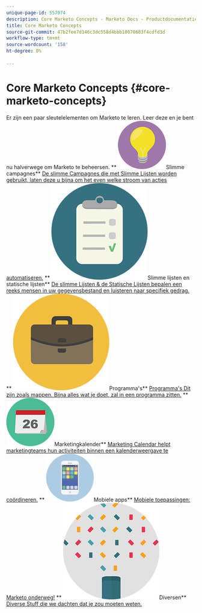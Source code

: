 ```yaml
---
unique-page-id: 557074
description: Core Marketo Concepts - Marketo Docs - Productdocumentatie
title: Core Marketo Concepts
source-git-commit: 47b2fee7d146c3dc558d4bbb10070683f4cdfd3d
workflow-type: tm+mt
source-wordcount: '158'
ht-degree: 0%

---
```



# Core Marketo Concepts {#core-marketo-concepts}

Er zijn een paar sleutelelementen om Marketo te leren. Leer deze en je bent nu halverwege om Marketo te beheersen.
** ![Slimme campagnes](assets/seo-01.png)Slimme campagnes** [De slimme Campagnes die met Slimme Lijsten worden gebruikt, laten deze u bijna om het even welke stroom van acties automatiseren.](https://docs.marketo.com/display/DOCS/Smart+Campaigns)     ** ![Slimme lijsten en statische lijsten](assets/office-35.png)Slimme lijsten en statische lijsten** [De slimme Lijsten &amp; de Statische Lijsten bepalen een reeks mensen in uw gegevensbestand en luisteren naar specifiek gedrag.](https://docs.marketo.com/display/DOCS/Smart+Lists+and+Static+Lists)     ** ![Programma&#39;s](assets/office-02.png)Programma&#39;s** [Programma&#39;s Dit zijn zoals mappen. Bijna alles wat je doet, zal in een programma zitten.](https://docs.marketo.com/display/DOCS/Programs)     ** ![Marketingkalender](assets/office-10.png)Marketingkalender** [Marketing Calendar helpt marketingteams hun activiteiten binnen een kalenderweergave te coördineren.](https://docs.marketo.com/display/DOCS/Marketing+Calendar)     ** ![Mobiele apps](assets/mobile-apps.png)Mobiele apps** [Mobiele toepassingen: Marketo onderweg!](core-marketo-concepts/mobile-apps.md)     ** ![Diversen](assets/party-11.png)Diversen** [Diverse Stuff die we dachten dat je zou moeten weten.](https://docs.marketo.com/display/DOCS/Miscellaneous)